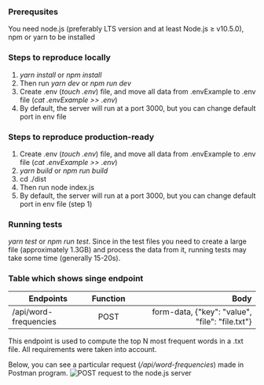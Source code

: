 ### Prerequsites
You need node.js (preferably LTS version and at least Node.js ≥ v10.5.0), npm or yarn to be installed

### Steps to reproduce locally

1.  *yarn install* or *npm install*
2.  Then run *yarn dev* or *npm run dev*
3. Create .env (*touch .env*) file, and move all data from .envExample to .env file (*cat .envExample >> .env*)
4. By default, the server will run at a port 3000, but you can change default port in env file

### Steps to reproduce production-ready

1. Create .env (*touch .env*) file, and move all data from .envExample to .env file (*cat .envExample >> .env*)
2. *yarn build* or *npm run build*
3. cd ./dist
4. Then run node index.js
5. By default, the server will run at a port 3000, but you can change default port in env file (step 1)

### Running tests

*yarn test* or *npm run test*. Since in the test files you need to create a large file (approximately 1.3GB) and process the data from it, running tests may take some time (generally 15-20s).

### Table which shows singe endpoint

| Endpoints | Function | Body |  
|-----------|:-----------:|-----------:|  
| /api/word-frequencies | POST | form-data, {"key": "value", "file": "file.txt"} |  

This endpoint is used to compute the top N most frequent words in a .txt file. All requirements were taken into account.

Below, you can see a particular request (*/api/word-frequencies*) made in Postman program.
 ![POST request to the node.js server](https://i.ibb.co/RPrgdz0/image.png)